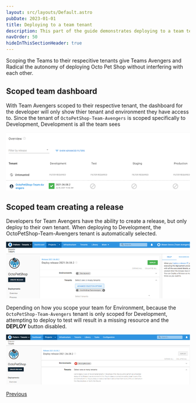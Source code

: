 ```yaml
---
layout: src/layouts/Default.astro
pubDate: 2023-01-01
title: Deploying to a team tenant
description: This part of the guide demonstrates deploying to a team tenant
navOrder: 50
hideInThisSectionHeader: true
---
```


Scoping the Teams to their respecitive tenants give Teams Avengers and Radical the autonomy of deploying Octo Pet Shop without interfering with each other.

## Scoped team dashboard
With Team Avengers scoped to their respective tenant, the dashboard for the developer will only show thier tenant and environment they have access to.  Since the tenant of `OctoPetShop-Team-Avengers` is scoped specifically to Development, Development is all the team sees

![](images/team-avengers-dashboard.png "width=500")

## Scoped team creating a release

Developers for Team Avengers have the ability to create a release, but only deploy to their own tenant.  When deploying to Development, the OctoPetShop-Team-Avengers tenant is automatically selected.

![](images/team-avengers-deploy.png "width=500")

Depending on how you scope your team for Environment, because the `OctoPetShop-Team-Avengers` tenant is only scoped for Development, attempting to deploy to test will result in a missing resource and the **DEPLOY** button disabled.

![](images/team-avengers-deploy-to-test.png "width=500")

<span><a class="btn btn-secondary" href="/docs/tenants/guides/multi-tenant-teams/assign-team-userrole-to-tenant">Previous</a></span>